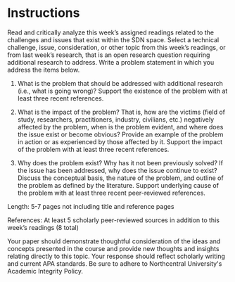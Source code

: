 # Instructions

Read and critically analyze this week’s assigned readings related to the challenges and issues that exist within the SDN space. Select a technical challenge, issue, consideration, or other topic from this week’s readings, or from last week’s research, that is an open research question requiring additional research to address. Write a problem statement in which you address the items below.

1. What is the problem that should be addressed with additional research (i.e., what is going wrong)? Support the existence of the problem with at least three recent references.

2. What is the impact of the problem? That is, how are the victims (field of study, researchers, practitioners, industry, civilians, etc.) negatively affected by the problem, when is the problem evident, and where does the issue exist or become obvious? Provide an example of the problem in action or as experienced by those affected by it. Support the impact of the problem with at least three recent references.

3. Why does the problem exist? Why has it not been previously solved? If the issue has been addressed, why does the issue continue to exist? Discuss the conceptual basis, the nature of the problem, and outline of the problem as defined by the literature. Support underlying cause of the problem with at least three recent peer-reviewed references.

Length: 5-7 pages not including title and reference pages

References: At least 5 scholarly peer-reviewed sources in addition to this week’s readings (8 total)

Your paper should demonstrate thoughtful consideration of the ideas and concepts presented in the course and provide new thoughts and insights relating directly to this topic. Your response should reflect scholarly writing and current APA standards. Be sure to adhere to Northcentral University's Academic Integrity Policy.
